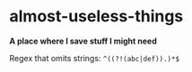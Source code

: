 # almost-useless-things
__A place where I save stuff I might need__
  
Regex that omits strings: `^((?!(abc|def)).)*$`
